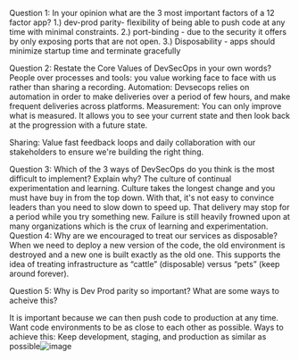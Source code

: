 Question 1: In your opinion what are the 3 most important factors of a 12 factor app?
1.) dev-prod parity- flexibility of being able to push code at any time with minimal constraints. 
2.) port-binding - due to the security it offers by only exposing ports that are not open.
3.) Disposability - apps should minimize startup time and terminate gracefully

Question 2: Restate the Core Values of DevSecOps in your own words?
People over processes and tools: you value working face to face with us rather than sharing a recording. 
Automation: Devsecops relies on automation in order to make deliveries over a period of few hours, and make frequent deliveries across platforms.
Measurement: You can only improve what is measured. It allows you to see your current state and then look back at the progression with a future state.

Sharing: Value fast feedback loops and daily collaboration with our stakeholders to ensure we're building the right thing. 


Question 3: Which of the 3 ways of DevSecOps do you think is the most difficult to implement? Explain why?
The culture of continual experimentation and learning. Culture takes the longest change and you must have buy in from the top down. With that, it's not easy to convince leaders than you need to slow down to speed up. That delivery may stop for a period while you try something new. Failure is still heavily frowned upon at many organizations which is the crux of learning and experimentation. 
Question 4: Why are we encouraged to treat our services as disposable?
When we need to deploy a new version of the code, the old environment is destroyed and a new one is built exactly as the old one. This supports the idea of treating infrastructure as “cattle” (disposable) versus “pets” (keep around forever).

Question 5: Why is Dev Prod parity so important? What are some ways to acheive this?

It is important because we can then push code to production at any time. Want code environments to be as close to each other as possible.
Ways to achieve this: 
Keep development, staging, and production as similar as possible![image](https://user-images.githubusercontent.com/80227752/110261401-16cbe480-7f7e-11eb-8cef-b025f6ea625c.png)

